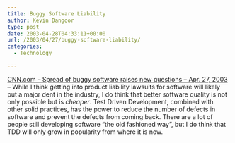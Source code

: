 ```yaml
---
title: Buggy Software Liability
author: Kevin Dangoor
type: post
date: 2003-04-28T04:33:11+00:00
url: /2003/04/27/buggy-software-liability/
categories:
  - Technology

---
```

[CNN.com &#8211; Spread of buggy software raises new questions &#8211; Apr. 27, 2003][1] &#8211; While I think getting into product liability lawsuits for software will likely put a major dent in the industry, I do think that better software quality is not only possible but is _cheaper_. Test Driven Development, combined with other solid practices, has the power to reduce the number of defects in software and prevent the defects from coming back. There are a lot of people still developing software &#8220;the old fashioned way&#8221;, but I do think that TDD will only grow in popularity from where it is now.

 [1]: http://www.cnn.com/2003/TECH/ptech/04/27/buggy.software.ap/index.html "CNN.com - Spread of buggy software raises new questions - Apr. 27, 2003"